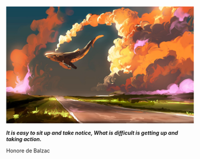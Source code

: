 <p align="center"><img src="readme.jpeg"></p>

_**It is easy to sit up and take notice, What is difficult is getting up and taking action.**_

Honore de Balzac
